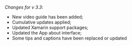 _Changes for v 3.3_:
- New video guide has been added;
- Cumulative updates applied;
- Updated Xamarin support packages;
- Updated the App about interface;
- Some tips and captions have been replaced or updated
